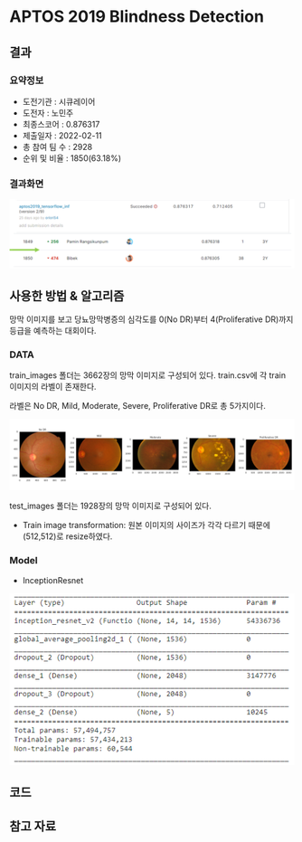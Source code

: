 # APTOS 2019 Blindness Detection

## 결과

### 요약정보

- 도전기관 : 시큐레이어
- 도전자 : 노민주
- 최종스코어 : 0.876317
- 제출일자 : 2022-02-11
- 총 참여 팀 수 : 2928
- 순위 및 비율 : 1850(63.18%)

### 결과화면

![leaderboard](./img/leaderboard.png)

## 사용한 방법 & 알고리즘

망막 이미지를 보고 당뇨망막병증의 심각도를 0(No DR)부터 4(Proliferative DR)까지 등급을 예측하는 대회이다.

### DATA

train_images 폴더는 3662장의 망막 이미지로 구성되어 있다. train.csv에 각 train 이미지의 라벨이 존재한다. 

라벨은 No DR, Mild, Moderate, Severe, Proliferative DR로 총 5가지이다.

![train_data_example](./img/train_example.png)

test_images 폴더는 1928장의 망막 이미지로 구성되어 있다. 

- Train image transformation: 원본 이미지의 사이즈가 각각 다르기 때문에 (512,512)로 resize하였다.

### Model
- InceptionResnet

![model](./img/model.PNG)




## 코드


## 참고 자료
